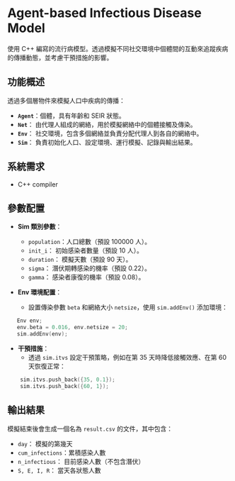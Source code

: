 # Agent-based Infectious Disease Model

使用 C++ 編寫的流行病模型。透過模擬不同社交環境中個體間的互動來追蹤疾病的傳播動態，並考慮干預措施的影響。

## 功能概述
透過多個層物件來模擬人口中疾病的傳播：
- **`Agent`**：個體，具有年齡和 SEIR 狀態。
- **`Net`**：  由代理人組成的網絡，用於模擬網絡中的個體接觸及傳染。
- **`Env`**：  社交環境，包含多個網絡並負責分配代理人到各自的網絡中。
- **`Sim`**：  負責初始化人口、設定環境、運行模擬、記錄與輸出結果。

## 系統需求
- C++ compiler

## 參數配置
- **Sim 類別參數**：
  - `population`：人口總數（預設 100000 人）。
  - `init_i`：    初始感染者數量（預設 10 人）。
  - `duration`：  模擬天數（預設 90 天）。
  - `sigma`：     潛伏期轉感染的機率（預設 0.22）。
  - `gamma`：     感染者康復的機率（預設 0.08）。

- **Env 環境配置**：
  - 設置傳染參數 `beta` 和網絡大小 `netsize`，使用 `sim.addEnv()` 添加環境：
 ```cpp
    Env env;
    env.beta = 0.016, env.netsize = 20;
    sim.addEnv(env);
```

- **干預措施**：
  - 透過 `sim.itvs` 設定干預策略，例如在第 35 天時降低接觸效應、在第 60 天恢復正常：
```cpp
    sim.itvs.push_back({35, 0.1});
    sim.itvs.push_back({60, 1});
```
    
## 輸出結果
模擬結束後會生成一個名為 `result.csv` 的文件，其中包含：
- `day`：           模擬的第幾天
- `cum_infections`：累積感染人數
- `n_infectious`：  目前感染人數（不包含潛伏）
- `S, E, I, R`：    當天各狀態人數
